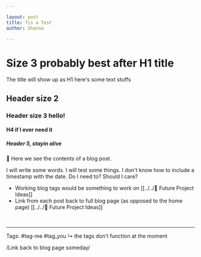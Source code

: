 ```yaml
---

layout: post
title: Tis a Test
author: Shanna

---
```


# Size 3 probably best after H1 title
The title will show up as H1
here's some text stuffs

## Header size 2
### Header size 3 hello!
#### H4 if I ever need it
##### Header 5, stayin alive

👋 Here we see the contents of a blog post. 

I will write some words. I will test some things. I don't know how to include a timestamp with the date. Do I need to? Should I care?

- Working blog tags would be something to work on [[../../🧠 Future Project Ideas]]
- Link from each post back to full blog page (as opposed to the home page) [[../../🧠 Future Project Ideas]]


<br>

--- 


Tags: #tag-me #tag_you 
↳ the tags don't function at the moment

/Link back to blog page someday/
